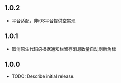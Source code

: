 ## 1.0.2

* 平台适配，非iOS平台提供空实现

## 1.0.1

* 取消原生代码的根据通知栏留存消息数量自动刷新角标

## 1.0.0

* TODO: Describe initial release.
